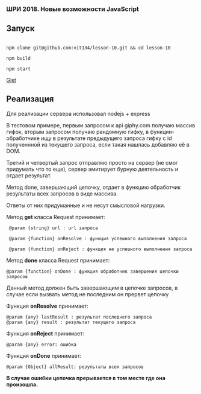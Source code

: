 
### ШРИ 2018. Новые возможности JavaScript

## Запуск

```

npm clone git@github.com:vit134/lesson-10.git && cd lesson-10

npm build

npm start

```

<a href="https://gist.github.com/vit134/8f7b17d1dfb73c84ad800082c76d0247">Gist</a>

  
## Реализация

Для реализации сервера использовал nodejs + express

В тестовом примере, первым запросом к api giphy.com получаю массив гифок, вторым запросом получаю рандомную гифку, в функции-обработчике ищу в результате предыдущего запроса гифку с id полученнной из текущего запроса, если такая нашлась добавляю её в DOM.

Третий и четвертый запрос отправляю просто на сервер (не смог придумать что то еще), сервер эмитирует бурную деятельность и отдает результат.

Метод done, завершающий цепочку, отдает в функцию обработчик результаты всех запросов в виде массива.

Ответы от них придуманные и не несут смысловой нагрузки.

  

Метод **get** класса Request принимает:

	 @param {string} url : url запроса

	 @param {function} onResolve : функция успешного выполнения запроса

	 @param {function} onReject : функция не успешного выполнения запроса

Мeтод **done** класса Request принимает:

    @param {function} onDone : функция обработчик завершения цепочки запросов

Данный метод должен быть завершающим в цепочке запросов, в случае если вызвать метод не последним он прервет цепочку
	 
Функция **onResolve** принимает:

	@param {any} lastResult : результат последнего запроса
	@param {any} result : результат текущего запроса		

Функция **onReject** принимает:

	@param {any} error: ошибка

Функция **onDone** принимает:
    
    @param {Object} allResult: результаты всех запросов


**В случае ошибки цепочка прерывается в том месте где она произошла.**
